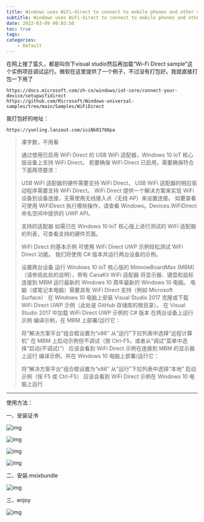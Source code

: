 ```yaml
---
title: Windows uses WiFi-direct to connect to mobile phones and other devices
subtitle: Windows uses WiFi-direct to connect to mobile phones and other devices
date: 2022-03-09 00:03:56
toc: true
tags: 
categories: 
    - Default
---
```



 在网上搜了蛮久，都是叫你下visual studio然后再加载“Wi-Fi Direct sample”这个实例项目调试运行。微软在这里提供了一个例子，不过没有打包好。我就直接打包一下用了

```
https://docs.microsoft.com/zh-cn/windows/iot-core/connect-your-device/setupwifidirect
https://github.com/Microsoft/Windows-universal-samples/tree/main/Samples/WiFiDirect
```



 我打包好的地址：

```
https://yunling.lanzout.com/isiNb01788pa
```



>  凑字数，不用看
>
>  通过使用已启用 WiFi Direct 的 USB WiFi 适配器，Windows 10 IoT 核心版设备上支持 WiFi Direct。 若要确保 WiFi Direct 已启用，需要确保符合下面两项要求：
>
>  USB WiFi 适配器的硬件需要支持 WiFi Direct，
>  USB WiFi 适配器的相应驱动程序需要支持 WiFi Direct。
>  WiFi Direct 提供一个解决方案来实现 WiFi 设备到设备连接，无需使用无线接入点（无线 AP）来设置连接。 如要查看可使用 WiFiDirect 执行哪些操作，请查看 Windows。Devices.WiFiDirect 命名空间中提供的 UWP API。
>
>  支持的适配器
>  如需已在 Windows 10 IoT 核心版上进行测试的 WiFi 适配器的列表，可查看支持的硬件页面。
>
>  WiFi Direct 的基本示例
>  可使用 WiFi Direct UWP 示例轻松测试 WiFi Direct 功能。 我们将使用 C# 版本并运行两台设备的示例。
>
>  设置两台设备
>  运行 Windows 10 IoT 核心版的 MinnowBoardMax (MBM)（请参阅此处的说明），带有 CanaKit WiFi 适配器
>  将显示器、键盘和鼠标连接到 MBM
>  运行最新的 Windows 10 周年最新的 Windows 10 电脑。 电脑（或笔记本电脑）需要具有 WiFi Direct 支持（例如 Microsoft Surface）
>  在 Windows 10 电脑上安装 Visual Studio 2017
>  克隆或下载 WiFi Direct UWP 示例（此处是 GitHub 存储库的根目录）。
>  在 Visual Studio 2017 中加载 WiFi Direct UWP 示例的 C# 版本
>  在两台设备上运行示例
>  编译示例，在 MBM 上部署/运行它：
>
>  将“解决方案平台”组合框设置为“x86”
>  从“运行”下拉列表中选择“远程计算机”
>  在 MBM 上启动示例但不调试（按 Ctrl-F5，或者从“调试”菜单中选择“启动(不调试)”）
>  应该会看到 WiFi Direct 示例在连接到 MBM 的显示器上运行
>  编译示例，并在 Windows 10 电脑上部署/运行它：
>
>  将“解决方案平台”组合框设置为“x86”
>  从“运行”下拉列表中选择“本地”
>  启动示例（按 F5 或 Ctrl-F5）
>  应该会看到 WiFi Direct 示例在 Windows 10 电脑上运行

------

 使用方法：

一、安装证书

![img](https://raw.githubusercontent.com/james-curtis/blog-img/img/img/fbcf9e8fd26e4fcf8c6eeb53aa379751.png)

 ![img](https://raw.githubusercontent.com/james-curtis/blog-img/img/img/941f29f3e0d3428e89bc60962ee66af1.png)



![img](https://raw.githubusercontent.com/james-curtis/blog-img/img/img/c0547c790b554a8a998a9bf415cf0383.png)

![img](https://raw.githubusercontent.com/james-curtis/blog-img/img/img/b613d304b85445e4bd14cf400a0e705a.png)

 二、安装.msixbundle

![img](https://raw.githubusercontent.com/james-curtis/blog-img/img/img/d49cccc7a5d14fe8be3cf2cf238a073a.png)

 三、enjoy

![img](https://raw.githubusercontent.com/james-curtis/blog-img/img/img/0ce46f9f23364b92bb1384bf9a4c717f.png)